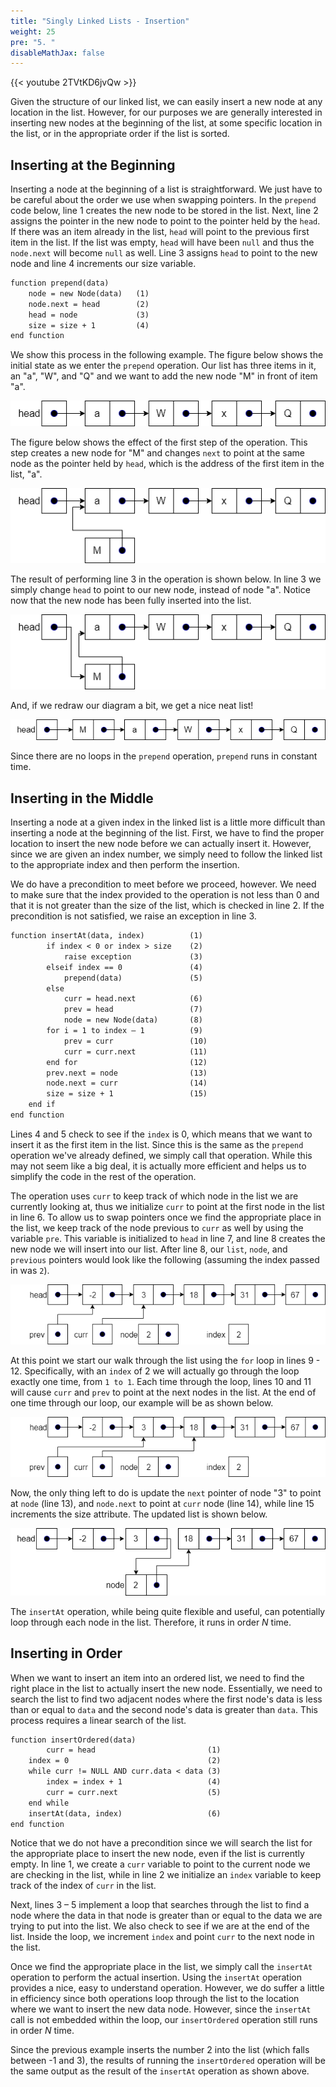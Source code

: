 ```yaml
---
title: "Singly Linked Lists - Insertion"
weight: 25
pre: "5. "
disableMathJax: false
---
```

{{< youtube 2TVtKD6jvQw  >}}

Given the structure of our linked list, we can easily insert a new node at any location in the list. However, for our purposes we are generally interested in inserting new nodes at the beginning of the list, at some specific location in the list, or in the appropriate order if the list is sorted.

## Inserting at the Beginning

Inserting a node at the beginning of a list is straightforward. We just have to be careful about the order we use when swapping pointers. In the `prepend` code below, line 1 creates the new node to be stored in the list. Next, line 2 assigns the pointer in the new node to point to the pointer held by the `head`. If there was an item already in the list, `head` will point to the previous first item in the list. If the list was empty, `head` will have been `null` and thus the `node.next` will become `null` as well. Line 3 assigns `head` to point to the new node and line 4 increments our size variable.

```tex
function prepend(data)
    node = new Node(data)	(1) 
	node.next = head 	    (2)
	head = node			    (3)
	size = size + 1		    (4)
end function
```
We show this process in the following example. The figure below shows the initial state as we enter the `prepend` operation. Our list has three items in it, an "a", "W", and "Q" and we want to add the new node "M" in front of item "a". 

![Singly Linked List Prepend 1](/images/9/9.5.singleinsert1.png)
 
The figure below shows the effect of the first step of the operation. This step creates a new node for "M" and changes `next` to point at the same node as the pointer held by `head`, which is the address of the first item in the list, "a". 

![Singly Linked List Prepend 2](/images/9/9.5.singleinsert2.png)
 
The result of performing line 3 in the operation is shown below. In line 3 we simply change `head` to point to our new node, instead of node "a". Notice now that the new node has been fully inserted into the list.

![Singly Linked List Prepend 3](/images/9/9.5.singleinsert3.png)
 
And, if we redraw our diagram a bit, we get a nice neat list!

![Singly Linked List Prepend 4](/images/9/9.5.singleinsert4.png)
 
Since there are no loops in the `prepend` operation, `prepend` runs in constant time.

## Inserting in the Middle

Inserting a node at a given index in the linked list is a little more difficult than inserting a node at the beginning of the list. First, we have to find the proper location to insert the new node before we can actually insert it. However, since we are given an index number, we simply need to follow the linked list to the appropriate index and then perform the insertion. 

We do have a precondition to meet before we proceed, however. We need to make sure that the index provided to the operation is not less than 0 and that it is not greater than the size of the list, which is checked in line 2. If the precondition is not satisfied, we raise an exception in line 3.

```tex
function insertAt(data, index)	        (1)
		if index < 0 or index > size	(2)
			raise exception	            (3)
		elseif index == 0	            (4)
			prepend(data)		        (5)
		else
			curr = head.next	        (6)
			prev = head		            (7)
			node = new Node(data)	    (8)
		for i = 1 to index – 1	        (9)
			prev = curr	                (10)
			curr = curr.next	        (11)
		end for			                (12)
		prev.next = node	            (13)
		node.next = curr	            (14)
		size = size + 1	                (15)
	end if
end function
```

Lines 4 and 5 check to see if the `index` is 0, which means that we want to insert it as the first item in the list. Since this is the same as the `prepend` operation we've already defined, we simply call that operation. While this may not seem like a big deal, it is actually more efficient and helps us to simplify the code in the rest of the operation.

The operation uses `curr` to keep track of which node in the list we are currently looking at, thus we initialize `curr` to point at the first node in the list in line 6.  To allow us to swap pointers once we find the appropriate place in the list, we keep track of the node previous to `curr` as well by using the variable `pre`. This variable is initialized to `head` in line 7, and line 8 creates the new node we will insert into our list. After line 8, our `list`, `node`, and `previous` pointers would look like the following (assuming the index passed in was `2`).

![Singly Linked List Insert 1](/images/9/9.5.insertat1.png)
 
At this point we start our walk through the list using the `for` loop in lines 9 - 12. Specifically, with an `index` of 2 we will actually go through the loop exactly one time, from `1 to 1`. Each time through the loop, lines 10 and 11 will cause `curr` and `prev` to point at the next nodes in the list. At the end of one time through our loop, our example will be as shown below.

![Singly Linked List Insert 2](/images/9/9.5.insertat2.png)
 
Now, the only thing left to do is update the `next` pointer of node "3" to point at `node` (line 13), and `node.next` to point at `curr` node (line 14), while line 15 increments the size attribute. The updated list is shown below.

![Singly Linked List Insert 3](/images/9/9.5.insertat3.png)
 
The `insertAt` operation, while being quite flexible and useful, can potentially loop through each node in the list. Therefore, it runs in order $N$ time.

## Inserting in Order

When we want to insert an item into an ordered list, we need to find the right place in the list to actually insert the new node. Essentially, we need to search the list to find two adjacent nodes where the first node's data is less than or equal to `data` and the second node's data is greater than `data`. This process requires a linear search of the list. 

```tex
function insertOrdered(data) 
		curr = head			                (1)
	index = 0				                (2)
	while curr != NULL AND curr.data < data	(3) 
		index = index + 1	                (4)
		curr = curr.next	                (5)
	end while
	insertAt(data, index)	                (6)
end function
```

Notice that we do not have a precondition since we will search the list for the appropriate place to insert the new node, even if the list is currently empty. In line 1, we create a `curr` variable to point to the current node we are checking in the list, while in line 2 we initialize an `index` variable to keep track of the index of `curr` in the list. 

Next, lines 3 – 5 implement a loop that searches through the list to find a node where the data in that node is greater than or equal to the data we are trying to put into the list. We also check to see if we are at the end of the list. Inside the loop, we increment `index` and point `curr` to the next node in the list.

Once we find the appropriate place in the list, we simply call the `insertAt` operation to perform the actual insertion. Using the `insertAt` operation provides a nice, easy to understand operation. However, we do suffer a little in efficiency since both operations loop through the list to the location where we want to insert the new data node. However, since the `insertAt` call is not embedded within the loop, our `insertOrdered` operation still runs in order $N$ time.

Since the previous example inserts the number 2 into the list (which falls between -1 and 3), the results of running the `insertOrdered` operation will be the same output as the result of the `insertAt` operation as shown above.
